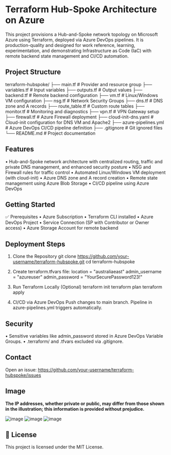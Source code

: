 Terraform Hub-Spoke Architecture on Azure
=========================================

This project provisions a Hub-and-Spoke network topology on Microsoft Azure using Terraform, deployed via Azure DevOps pipelines. It is production-quality and designed for work reference, learning, experimentation, and demonstrating Infrastructure as Code (IaC) with remote backend state management and CI/CD automation.

Project Structure
--------------------
terraform-hubspoke/
├── main.tf # Provider and resource group
├── variables.tf # Input variables
├── outputs.tf # Output values
├── backend.tf # Remote backend configuration
├── vm.tf # Linux/Windows VM configuration
├── nsg.tf # Network Security Groups
├── dns.tf # DNS zone and A records
├── route_table.tf # Custom route tables
├── monitor.tf # Monitoring and diagnostics
├── vpn.tf # VPN Gateway setup
├── firewall.tf # Azure Firewall deployment
├── cloud-init-dns.yaml # Cloud-init configuration for DNS VM and Apache2
├── azure-pipelines.yml # Azure DevOps CI/CD pipeline definition
├── .gitignore # Git ignored files
└── README.md # Project documentation

Features
-----------
• Hub-and-Spoke network architecture with centralized routing, traffic and private DNS management, and enhanced security posture
• NSG and Firewall rules for traffic control
• Automated Linux/Windows VM deployment (with cloud-init)
• Azure DNS zone and A record creation
• Remote state management using Azure Blob Storage
• CI/CD pipeline using Azure DevOps

Getting Started
------------------
✅ Prerequisites
• Azure Subscription
• Terraform CLI installed
• Azure DevOps Project
• Service Connection (SP with Contributor or Owner access)
• Azure Storage Account for remote backend

Deployment Steps
-------------------
1. Clone the Repository
   git clone https://github.com/your-username/terraform-hubspoke.git
   cd terraform-hubspoke

2. Create terraform.tfvars file:
   location       = "australiaeast"
   admin_username = "azureuser"
   admin_password = "YourSecurePassword123!"

3. Run Terraform Locally (Optional)
   terraform init
   terraform plan
   terraform apply

4. CI/CD via Azure DevOps
   Push changes to main branch. Pipeline in azure-pipelines.yml triggers automatically.

Security
-----------
• Sensitive variables like admin_password stored in Azure DevOps Variable Groups.
• .terraform/ and .tfvars excluded via .gitignore.

Contact
----------
Open an issue: https://github.com/your-username/terraform-hubspoke/issues

Image
----------

**The IP addresses, whether private or public, may differ from those shown in the illustration; this information is provided without prejudice.**

![image](https://github.com/user-attachments/assets/ba8a29ba-1ce2-4129-ab68-75f43f8904ba)
![image](https://github.com/user-attachments/assets/84929eba-2567-40dd-a49b-915e98cc4cb0)
![image](https://github.com/user-attachments/assets/e6ee7f78-1f3f-4e79-b0f1-250092d44c48)









📝 License
----------
This project is licensed under the MIT License.
